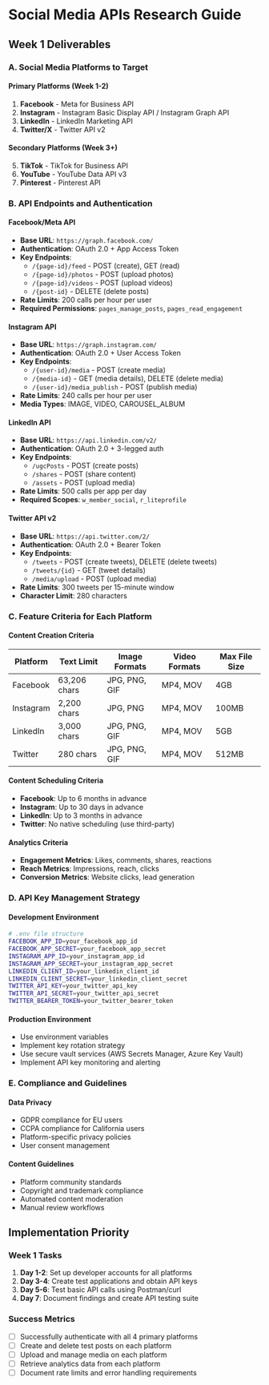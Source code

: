 # Social Media APIs Research Guide

## Week 1 Deliverables

### A. Social Media Platforms to Target

#### Primary Platforms (Week 1-2)
1. **Facebook** - Meta for Business API
2. **Instagram** - Instagram Basic Display API / Instagram Graph API
3. **LinkedIn** - LinkedIn Marketing API
4. **Twitter/X** - Twitter API v2

#### Secondary Platforms (Week 3+)
5. **TikTok** - TikTok for Business API
6. **YouTube** - YouTube Data API v3
7. **Pinterest** - Pinterest API

### B. API Endpoints and Authentication

#### Facebook/Meta API
- **Base URL**: `https://graph.facebook.com/`
- **Authentication**: OAuth 2.0 + App Access Token
- **Key Endpoints**:
  - `/{page-id}/feed` - POST (create), GET (read)
  - `/{page-id}/photos` - POST (upload photos)
  - `/{page-id}/videos` - POST (upload videos)
  - `/{post-id}` - DELETE (delete posts)
- **Rate Limits**: 200 calls per hour per user
- **Required Permissions**: `pages_manage_posts`, `pages_read_engagement`

#### Instagram API
- **Base URL**: `https://graph.instagram.com/`
- **Authentication**: OAuth 2.0 + User Access Token
- **Key Endpoints**:
  - `/{user-id}/media` - POST (create media)
  - `/{media-id}` - GET (media details), DELETE (delete media)
  - `/{user-id}/media_publish` - POST (publish media)
- **Rate Limits**: 240 calls per hour per user
- **Media Types**: IMAGE, VIDEO, CAROUSEL_ALBUM

#### LinkedIn API
- **Base URL**: `https://api.linkedin.com/v2/`
- **Authentication**: OAuth 2.0 + 3-legged auth
- **Key Endpoints**:
  - `/ugcPosts` - POST (create posts)
  - `/shares` - POST (share content)
  - `/assets` - POST (upload media)
- **Rate Limits**: 500 calls per app per day
- **Required Scopes**: `w_member_social`, `r_liteprofile`

#### Twitter API v2
- **Base URL**: `https://api.twitter.com/2/`
- **Authentication**: OAuth 2.0 + Bearer Token
- **Key Endpoints**:
  - `/tweets` - POST (create tweets), DELETE (delete tweets)
  - `/tweets/{id}` - GET (tweet details)
  - `/media/upload` - POST (upload media)
- **Rate Limits**: 300 tweets per 15-minute window
- **Character Limit**: 280 characters

### C. Feature Criteria for Each Platform

#### Content Creation Criteria
| Platform | Text Limit | Image Formats | Video Formats | Max File Size |
|----------|------------|---------------|---------------|---------------|
| Facebook | 63,206 chars | JPG, PNG, GIF | MP4, MOV | 4GB |
| Instagram | 2,200 chars | JPG, PNG | MP4, MOV | 100MB |
| LinkedIn | 3,000 chars | JPG, PNG, GIF | MP4, MOV | 5GB |
| Twitter | 280 chars | JPG, PNG, GIF | MP4, MOV | 512MB |

#### Content Scheduling Criteria
- **Facebook**: Up to 6 months in advance
- **Instagram**: Up to 30 days in advance
- **LinkedIn**: Up to 3 months in advance
- **Twitter**: No native scheduling (use third-party)

#### Analytics Criteria
- **Engagement Metrics**: Likes, comments, shares, reactions
- **Reach Metrics**: Impressions, reach, clicks
- **Conversion Metrics**: Website clicks, lead generation

### D. API Key Management Strategy

#### Development Environment
```bash
# .env file structure
FACEBOOK_APP_ID=your_facebook_app_id
FACEBOOK_APP_SECRET=your_facebook_app_secret
INSTAGRAM_APP_ID=your_instagram_app_id
INSTAGRAM_APP_SECRET=your_instagram_app_secret
LINKEDIN_CLIENT_ID=your_linkedin_client_id
LINKEDIN_CLIENT_SECRET=your_linkedin_client_secret
TWITTER_API_KEY=your_twitter_api_key
TWITTER_API_SECRET=your_twitter_api_secret
TWITTER_BEARER_TOKEN=your_twitter_bearer_token
```

#### Production Environment
- Use environment variables
- Implement key rotation strategy
- Use secure vault services (AWS Secrets Manager, Azure Key Vault)
- Implement API key monitoring and alerting

### E. Compliance and Guidelines

#### Data Privacy
- GDPR compliance for EU users
- CCPA compliance for California users
- Platform-specific privacy policies
- User consent management

#### Content Guidelines
- Platform community standards
- Copyright and trademark compliance
- Automated content moderation
- Manual review workflows

## Implementation Priority

### Week 1 Tasks
1. **Day 1-2**: Set up developer accounts for all platforms
2. **Day 3-4**: Create test applications and obtain API keys
3. **Day 5-6**: Test basic API calls using Postman/curl
4. **Day 7**: Document findings and create API testing suite

### Success Metrics
- [ ] Successfully authenticate with all 4 primary platforms
- [ ] Create and delete test posts on each platform
- [ ] Upload and manage media on each platform
- [ ] Retrieve analytics data from each platform
- [ ] Document rate limits and error handling requirements
